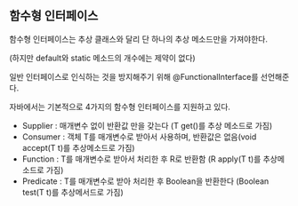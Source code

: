 ## 함수형 인터페이스

함수형 인터페이스는 추상 클래스와 달리 단 하나의 추상 메소드만을 가져야한다.

(하지만 default와 static 메소드의 개수에는 제약이 없다)

일반 인터페이스로 인식하는 것을 방지해주기 위해 @FunctionalInterface를 선언해준다.

자바에서는 기본적으로 4가지의 함수형 인터페이스를 지원하고 있다.

-   Supplier<T> : 매개변수 없이 반환값 만을 갖는다 (T get()를 추상 메소드로 가짐)
-   Consumer<T> : 객체 T를 매개변수로 받아서 사용하며, 반환값은 없음(void accept(T t)를 추상메소드로 가짐)
-   Function<T> : T를 매개변수로 받아서 처리한 후 R로 반환함 (R apply(T t)를 추상메소드로 가짐)
-   Predicate<T> : T를 매개변수로 받아 처리한 후 Boolean을 반환한다 (Boolean test(T t)를 추상메서드로 가짐)
